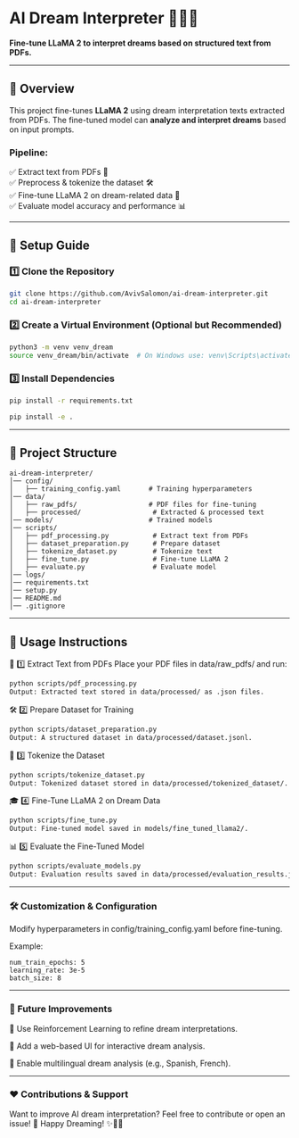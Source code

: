 # **AI Dream Interpreter** 🌙💭✨  
**Fine-tune LLaMA 2 to interpret dreams based on structured text from PDFs.**  

---

## 🌟 **Overview**  
This project fine-tunes **LLaMA 2** using dream interpretation texts extracted from PDFs. The fine-tuned model can **analyze and interpret dreams** based on input prompts.  

### **Pipeline:**  
✅ Extract text from PDFs 📄  
✅ Preprocess & tokenize the dataset 🛠️  
✅ Fine-tune LLaMA 2 on dream-related data 🧠  
✅ Evaluate model accuracy and performance 📊  

---

## 🚀 **Setup Guide**  

### **1️⃣ Clone the Repository**  
```sh
git clone https://github.com/AvivSalomon/ai-dream-interpreter.git
cd ai-dream-interpreter
```

### **2️⃣ Create a Virtual Environment (Optional but Recommended)**
```sh
python3 -m venv venv_dream
source venv_dream/bin/activate  # On Windows use: venv\Scripts\activate
```
### **3️⃣ Install Dependencies**
```sh
pip install -r requirements.txt
```
```sh
pip install -e .
````
___
## 📂 Project Structure
```
ai-dream-interpreter/
│── config/                     
│   ├── training_config.yaml       # Training hyperparameters
│── data/                         
│   ├── raw_pdfs/                  # PDF files for fine-tuning
│   ├── processed/                  # Extracted & processed text
│── models/                        # Trained models
│── scripts/                      
│   ├── pdf_processing.py           # Extract text from PDFs
│   ├── dataset_preparation.py      # Prepare dataset
│   ├── tokenize_dataset.py         # Tokenize text
│   ├── fine_tune.py                # Fine-tune LLaMA 2
│   ├── evaluate.py                 # Evaluate model
│── logs/                          
│── requirements.txt               
│── setup.py                       
│── README.md                      
│── .gitignore
```
---
##  🎯 Usage Instructions

📄 1️⃣ Extract Text from PDFs
Place your PDF files in data/raw_pdfs/ and run:

```sh
python scripts/pdf_processing.py
Output: Extracted text stored in data/processed/ as .json files.
```


🛠 2️⃣ Prepare Dataset for Training
```sh
python scripts/dataset_preparation.py
Output: A structured dataset in data/processed/dataset.jsonl.
```
🔢 3️⃣ Tokenize the Dataset
```sh
python scripts/tokenize_dataset.py
Output: Tokenized dataset stored in data/processed/tokenized_dataset/.
```
🎓 4️⃣ Fine-Tune LLaMA 2 on Dream Data
```sh
python scripts/fine_tune.py
Output: Fine-tuned model saved in models/fine_tuned_llama2/.
```
📊 5️⃣ Evaluate the Fine-Tuned Model
```sh
python scripts/evaluate_models.py
Output: Evaluation results saved in data/processed/evaluation_results.json.
```
___
### 🛠 Customization & Configuration
Modify hyperparameters in config/training_config.yaml before fine-tuning.

Example:
```
num_train_epochs: 5
learning_rate: 3e-5
batch_size: 8
```
___
### 📌 Future Improvements

🔹 Use Reinforcement Learning to refine dream interpretations. 

🔹 Add a web-based UI for interactive dream analysis.

🔹 Enable multilingual dream analysis (e.g., Spanish, French).
___
### ❤️ Contributions & Support
Want to improve AI dream interpretation? Feel free to contribute or open an issue! 🚀
Happy Dreaming! ✨🌙💬